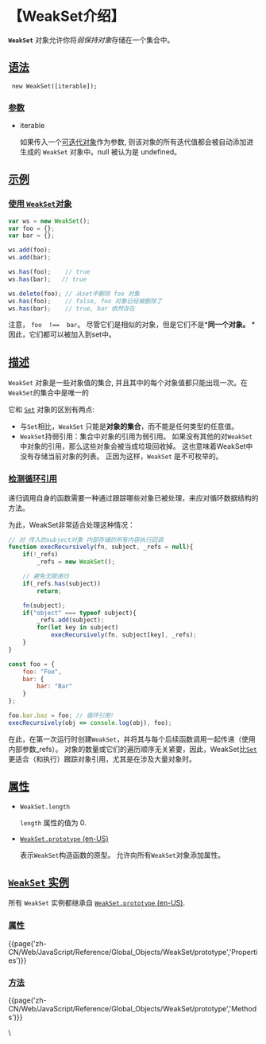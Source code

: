 # 【WeakSet介绍】

**`WeakSet`** 对象允许你将*弱保持对象*存储在一个集合中。

## [语法](https://developer.mozilla.org/zh-CN/docs/Web/JavaScript/Reference/Global_Objects/WeakSet#%E8%AF%AD%E6%B3%95 "Permalink to 语法")

```
 new WeakSet([iterable]);
```

### [参数](https://developer.mozilla.org/zh-CN/docs/Web/JavaScript/Reference/Global_Objects/WeakSet#%E5%8F%82%E6%95%B0 "Permalink to 参数")

-   iterable

    如果传入一个[可迭代对象](https://developer.mozilla.org/zh-CN/docs/Web/JavaScript/Reference/Statements/for...of)作为参数, 则该对象的所有迭代值都会被自动添加进生成的 `WeakSet` 对象中。null 被认为是 undefined。

## [示例](https://developer.mozilla.org/zh-CN/docs/Web/JavaScript/Reference/Global_Objects/WeakSet#%E7%A4%BA%E4%BE%8B "Permalink to 示例")

### [使用 `WeakSet`对象](https://developer.mozilla.org/zh-CN/docs/Web/JavaScript/Reference/Global_Objects/WeakSet#%E4%BD%BF%E7%94%A8_weakset%E5%AF%B9%E8%B1%A1 "Permalink to 使用 WeakSet对象")

```js
var ws = new WeakSet();
var foo = {};
var bar = {};

ws.add(foo);
ws.add(bar);

ws.has(foo);    // true
ws.has(bar);   // true

ws.delete(foo); // 从set中删除 foo 对象
ws.has(foo);    // false, foo 对象已经被删除了
ws.has(bar);    // true, bar 依然存在
```


注意， `foo  !==  bar`。 尽管它们是相似的对象，但是它们不是***同一个对象。** *因此，它们都可以被加入到set中。

## [描述](https://developer.mozilla.org/zh-CN/docs/Web/JavaScript/Reference/Global_Objects/WeakSet#%E6%8F%8F%E8%BF%B0 "Permalink to 描述")

`WeakSet` 对象是一些对象值的集合, 并且其中的每个对象值都只能出现一次。在`WeakSet`的集合中是唯一的

它和 [`Set`](https://developer.mozilla.org/zh-CN/docs/Web/JavaScript/Reference/Global_Objects/Set) 对象的区别有两点:

-   与`Set`相比，`WeakSet` 只能是**对象的集合**，而不能是任何类型的任意值。
-   `WeakSet`持弱引用：集合中对象的引用为弱引用。 如果没有其他的对`WeakSet`中对象的引用，那么这些对象会被当成垃圾回收掉。 这也意味着WeakSet中没有存储当前对象的列表。 正因为这样，`WeakSet` 是不可枚举的。

### [检测循环引用](https://developer.mozilla.org/zh-CN/docs/Web/JavaScript/Reference/Global_Objects/WeakSet#%E6%A3%80%E6%B5%8B%E5%BE%AA%E7%8E%AF%E5%BC%95%E7%94%A8 "Permalink to 检测循环引用")

递归调用自身的函数需要一种通过跟踪哪些对象已被处理，来应对循环数据结构的方法。

为此，WeakSet非常适合处理这种情况：

```js
// 对 传入的subject对象 内部存储的所有内容执行回调
function execRecursively(fn, subject, _refs = null){
	if(!_refs)
		_refs = new WeakSet();

	// 避免无限递归
	if(_refs.has(subject))
		return;

	fn(subject);
	if("object" === typeof subject){
		_refs.add(subject);
		for(let key in subject)
			execRecursively(fn, subject[key], _refs);
	}
}

const foo = {
	foo: "Foo",
	bar: {
		bar: "Bar"
	}
};

foo.bar.baz = foo; // 循环引用!
execRecursively(obj => console.log(obj), foo);
```



在此，在第一次运行时创建`WeakSet`，并将其与每个后续函数调用一起传递（使用内部参数_refs）。 对象的数量或它们的遍历顺序无关紧要，因此，WeakSet比[`Set`](https://developer.mozilla.org/zh-CN/docs/Web/JavaScript/Reference/Global_Objects/Set)更适合（和执行）跟踪对象引用，尤其是在涉及大量对象时。

## [属性](https://developer.mozilla.org/zh-CN/docs/Web/JavaScript/Reference/Global_Objects/WeakSet#properties "Permalink to 属性")

-   `WeakSet.length`

    `length` 属性的值为 0.

-   [`WeakSet.prototype` (en-US)](https://developer.mozilla.org/en-US/docs/Web/JavaScript/Reference/Global_Objects/WeakSet "Currently only available in English (US)")

    表示`WeakSet`构造函数的原型。 允许向所有`WeakSet`对象添加属性。

## [`WeakSet` 实例](https://developer.mozilla.org/zh-CN/docs/Web/JavaScript/Reference/Global_Objects/WeakSet#boolean_instances "Permalink to WeakSet 实例")

所有 `WeakSet` 实例都继承自 [`WeakSet.prototype` (en-US)](https://developer.mozilla.org/en-US/docs/Web/JavaScript/Reference/Global_Objects/WeakSet "Currently only available in English (US)").

### [属性](https://developer.mozilla.org/zh-CN/docs/Web/JavaScript/Reference/Global_Objects/WeakSet#%E5%B1%9E%E6%80%A7 "Permalink to 属性")

{{page('zh-CN/Web/JavaScript/Reference/Global_Objects/WeakSet/prototype','Properties')}}

### [方法](https://developer.mozilla.org/zh-CN/docs/Web/JavaScript/Reference/Global_Objects/WeakSet#%E6%96%B9%E6%B3%95 "Permalink to 方法")

{{page('zh-CN/Web/JavaScript/Reference/Global_Objects/WeakSet/prototype','Methods')}}

\